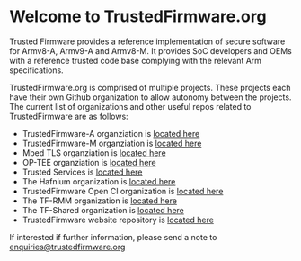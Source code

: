 # Welcome to TrustedFirmware.org

Trusted Firmware provides a reference implementation of secure software for Armv8-A, Armv9-A and Armv8-M. It provides SoC developers and OEMs with a reference trusted code base complying with the relevant Arm specifications.

TrustedFirmware.org is comprised of multiple projects. These projects each have their own Github organization to allow autonomy between the projects.  The current list of organizations and other useful repos related to TrustedFirmware are as follows:
* TrustedFirmware-A organziation is [located here](https://github.com/TrustedFirmware-A)
* TrustedFirmware-M organziation is [located here](https://github.com/TrustedFirmware-M)
* Mbed TLS organziation is [located here](https://github.com/Mbed-TLS)
* OP-TEE organziation is [located here](https://github.com/OP-TEE)
* Trusted Services is [located here](https://github.com/Trusted-Services)
* The Hafnium organization is [located here](https://github.com/orgs/TF-Hafnium)
* TrustedFirmware Open CI organization is [located here](https://github.com/TF-OpenCI)
* The TF-RMM organization is [located here](https://github.com/TF-RMM)
* The TF-Shared organization is [located here](https://github.com/TF-Shared)
* TrustedFirmware website repository is [located here](https://github.com/TrustedFirmwareWebsite/website)

If interested if further information, please send a note to enquiries@trustedfirmware.org

